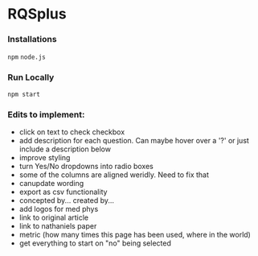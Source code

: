 # RQSplus

### Installations
`npm`
`node.js`

### Run Locally
`npm start`

### Edits to implement:
- click on text to check checkbox
- add description for each question. Can maybe hover over a '?' or just include a description below
- improve styling
- turn Yes/No dropdowns into radio boxes
- some of the columns are aligned weridly. Need to fix that
- canupdate wording
- export as csv functionality
- concepted by... created by...
- add logos for med phys
- link to original article
- link to nathaniels paper
- metric (how many times this page has been used, where in the world)
- get everything to start on "no" being selected

